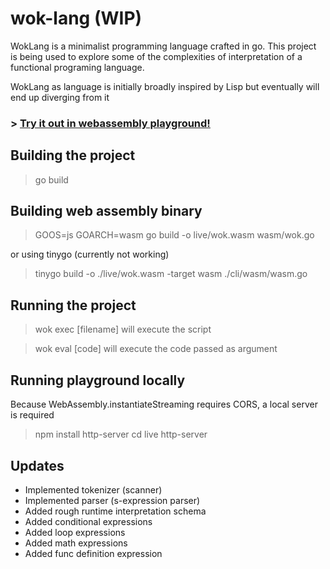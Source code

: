 # wok-lang (WIP)

WokLang is a minimalist programming language crafted in go.
This project is being used to explore some of the complexities of
interpretation of a functional programing language.

WokLang as language is initially broadly inspired by Lisp but eventually will
end up diverging from it

### > [Try it out in webassembly playground!](https://eugenioenko.github.io/wok-lang/)

## Building the project

> go build

## Building web assembly binary

> GOOS=js GOARCH=wasm go build -o live/wok.wasm wasm/wok.go

or using tinygo (currently not working)

> tinygo build -o ./live/wok.wasm -target wasm ./cli/wasm/wasm.go

## Running the project

> wok exec [filename] will execute the script

> wok eval [code] will execute the code passed as argument

## Running playground locally

Because WebAssembly.instantiateStreaming requires CORS, a local server is required

> npm install http-server
> cd live
> http-server

## Updates

- Implemented tokenizer (scanner)
- Implemented parser (s-expression parser)
- Added rough runtime interpretation schema
- Added conditional expressions
- Added loop expressions
- Added math expressions
- Added func definition expression
